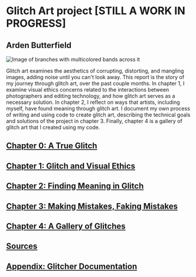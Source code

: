 # Glitch Art project \[STILL A WORK IN PROGRESS\]

## Arden Butterfield

![Image of branches with multicolored bands across it](docs/img/branchjpeg2.png)

Glitch art examines the aesthetics of corrupting, distorting, and mangling images, adding noise until you can't look away. This report is the story of my journey through glitch art, over the past couple months. In chapter 1, I examine visual ethics concerns related to the interactions between photographers and editing technology, and how glitch art serves as a necessary solution. In chapter 2, I reflect on ways that artists, including myself, have found meaning through glitch art. I document my own process of writing and using code to create glitch art, describing the technical goals and solutions of the project in chapter 3. Finally, chapter 4 is a gallery of glitch art that I created using my code.

## [Chapter 0: A True Glitch](docs/chapter0.ipynb)

## [Chapter 1: Glitch and Visual Ethics](docs/chapter1.ipynb)

## [Chapter 2: Finding Meaning in Glitch](docs/chapter2.ipynb)

## [Chapter 3: Making Mistakes, Faking Mistakes](docs/chapter3.ipynb)

## [Chapter 4: A Gallery of Glitches](docs/chapter4.ipynb)

## [Sources](docs/sources.ipynb)

## [Appendix: Glitcher Documentation](glitcher/README.md)